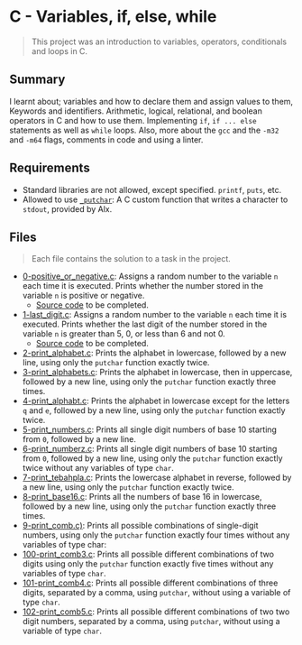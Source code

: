 # C - Variables, if, else, while

> This project was an introduction to variables, operators, conditionals and loops in C.

## Summary

I learnt about; variables and how to declare them and assign values to them, Keywords and identifiers. Arithmetic, logical, relational, and boolean operators in C and how to use them. Implementing `if`, `if ... else` statements as well as `while` loops. Also, more about the `gcc` and the `-m32` and `-m64` flags, comments in code and using a linter.

## Requirements

- Standard libraries are not allowed, except specified. `printf`, `puts`, etc.
- Allowed to use [`_putchar`](https://github.com/alx-tools/_putchar.c/blob/master/_putchar.c): A C custom function that writes a character to `stdout`, provided by Alx.

## Files

> Each file contains the solution to a task in the project.

- [0-positive_or_negative.c](https://github.com/Ebube-Ochemba/alx-low_level_programming/blob/master/0x01-variables_if_else_while/0-positive_or_negative.c): Assigns a random number to the variable `n` each time it is executed. Prints whether the number stored in the variable `n` is positive or negative.
	- [Source code](https://github.com/alx-tools/0x01.c/blob/master/0-positive_or_negative_c) to be completed.
- [1-last_digit.c](https://github.com/Ebube-Ochemba/alx-low_level_programming/blob/master/0x01-variables_if_else_while/1-last_digit.c): Assigns a random number to the variable `n` each time it is executed. Prints whether the last digit of the number stored in the variable `n` is greater than 5, 0, or less than 6 and not 0.
	- [Source code](https://intranet.alxswe.com/rltoken/rud8wr5x6VWeahUtd5P14A) to be completed.
- [2-print_alphabet.c](https://github.com/Ebube-Ochemba/alx-low_level_programming/blob/master/0x01-variables_if_else_while/2-print_alphabet.c): Prints the alphabet in lowercase, followed by a new line, using only the `putchar` function exactly twice.
- [3-print_alphabets.c](https://github.com/Ebube-Ochemba/alx-low_level_programming/blob/master/0x01-variables_if_else_while/3-print_alphabets.c): Prints the alphabet in lowercase, then in uppercase, followed by a new line, using only the `putchar` function exactly three times. 
- [4-print_alphabt.c](https://github.com/Ebube-Ochemba/alx-low_level_programming/blob/master/0x01-variables_if_else_while/4-print_alphabt.c): Prints the alphabet in lowercase except for the letters `q` and `e`, followed by a new line, using only the `putchar` function exactly twice.
- [5-print_numbers.c](https://github.com/Ebube-Ochemba/alx-low_level_programming/blob/master/0x01-variables_if_else_while/5-print_numbers.c): Prints all single digit numbers of base 10 starting from `0`, followed by a new line.
- [6-print_numberz.c](https://github.com/Ebube-Ochemba/alx-low_level_programming/blob/master/0x01-variables_if_else_while/6-print_numberz.c): Prints all single digit numbers of base 10 starting from `0`, followed by a new line, using only the `putchar` function exactly twice without any variables of type `char`.
- [7-print_tebahpla.c](https://github.com/Ebube-Ochemba/alx-low_level_programming/blob/master/0x01-variables_if_else_while/7-print_tebahpla.c): Prints the lowercase alphabet in reverse, followed by a new line, using only the `putchar` function exactly twice.
- [8-print_base16.c](https://github.com/Ebube-Ochemba/alx-low_level_programming/blob/master/0x01-variables_if_else_while/8-print_base16.c): Prints all the numbers of base 16 in lowercase, followed by a new line, using only the `putchar` function exactly three times.
- [9-print_comb.c)](https://github.com/Ebube-Ochemba/alx-low_level_programming/blob/master/0x01-variables_if_else_while/9-print_comb.c): Prints all possible combinations of single-digit numbers, using only the `putchar` function exactly four times without any variables of type char:
- [100-print_comb3.c](https://github.com/Ebube-Ochemba/alx-low_level_programming/blob/master/0x01-variables_if_else_while/100-print_comb3.c): Prints all possible different combinations of two digits using only the `putchar` function exactly five times without any variables of type `char`.
- [101-print_comb4.c](https://github.com/Ebube-Ochemba/alx-low_level_programming/blob/master/0x01-variables_if_else_while/101-print_comb4.c): Prints all possible different combinations of three digits, separated by a comma, using `putchar`, without using a variable of type `char`.
- [102-print_comb5.c](https://github.com/Ebube-Ochemba/alx-low_level_programming/blob/master/0x01-variables_if_else_while/102-print_comb5.c): Prints all possible different combinations of two two digit numbers, separated by a comma, using `putchar`, without using a variable of type `char`.
